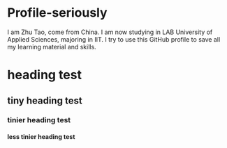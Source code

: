 # Profile-seriously




I am Zhu Tao, come from China. I am now studying in LAB University of Applied Sciences, majoring in IIT. I try to use this GitHub profile to save all my learning material and skills.

# heading test
## tiny heading test
### tinier heading test
#### less tinier heading test





<!--

test
test
test
try to introduce yourself in the readme file.
the title must be the same.
image, link prefer.

-->
